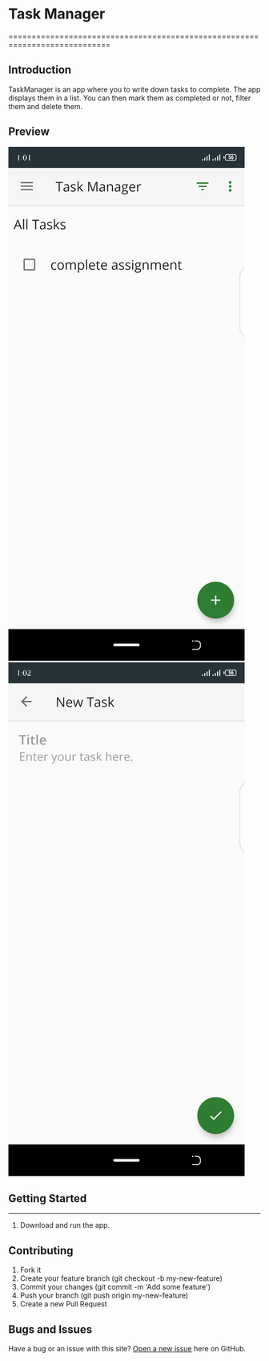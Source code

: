 # Task Manager
============================================================================

Introduction
------------

TaskManager is an app where you to write down tasks to complete. The app displays them in a list.
You can then mark them as completed or not, filter them and delete them.

## Preview
<p float="left">
    <kbd>
  <img src="https://github.com/charliemun1/taskmanager/blob/main/screenshots/main_screen.png" />
  </kbd>
    <kbd>
  <img src="https://github.com/charliemun1/taskmanager/blob/main/screenshots/add_task.png" />
  </kbd>
</p>

## Getting Started
---------------

1. Download and run the app.

## Contributing

1. Fork it
2. Create your feature branch (git checkout -b my-new-feature)
3. Commit your changes (git commit -m 'Add some feature')
4. Push your branch (git push origin my-new-feature)
5. Create a new Pull Request


## Bugs and Issues

Have a bug or an issue with this site? [Open a new issue](https://github.com/charliemun1/taskmanager/issues) here on GitHub.
